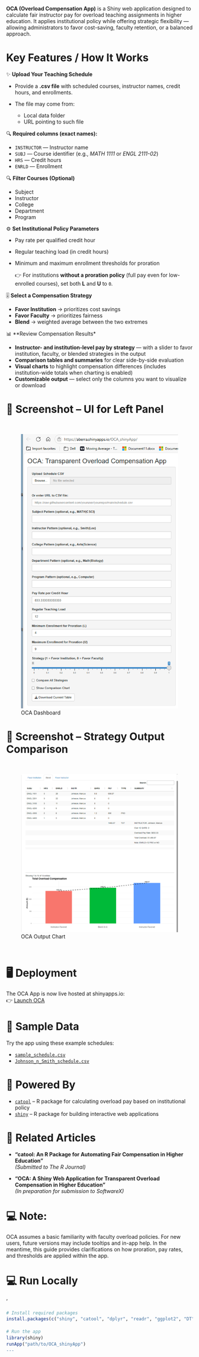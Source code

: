 **OCA (Overload Compensation App)** is a Shiny web application designed
to calculate fair instructor pay for overload teaching assignments in
higher education. It applies institutional policy while offering
strategic flexibility — allowing administrators to favor cost-saving,
faculty retention, or a balanced approach.

# Key Features / How It Works

✨ **Upload Your Teaching Schedule**

- Provide a **.csv file** with scheduled courses, instructor names,
  credit hours, and enrollments.

- The file may come from:

  - Local data folder
  - URL pointing to such file

🔍 **Required columns (exact names):**

- `INSTRUCTOR` — Instructor name
- `SUBJ` — Course identifier (e.g., *MATH 1111* or *ENGL 2111-02*)
- `HRS` — Credit hours
- `ENRLD` — Enrollment

🔍 **Filter Courses (Optional)**

- Subject
- Instructor
- College
- Department
- Program

⚙️ **Set Institutional Policy Parameters**

- Pay rate per qualified credit hour

- Regular teaching load (in credit hours)

- Minimum and maximum enrollment thresholds for proration

  👉 For institutions **without a proration policy** (full pay even for
  low-enrolled courses), set both **L** and **U** to `0`.

🎚 **Select a Compensation Strategy**

- **Favor Institution** → prioritizes cost savings
- **Favor Faculty** → prioritizes fairness
- **Blend** → weighted average between the two extremes

📊 \*\*Review Compensation Results\*

- **Instructor- and institution-level pay by strategy** — with a slider
  to favor institution, faculty, or blended strategies in the output
- **Comparison tables and summaries** for clear side-by-side evaluation
- **Visual charts** to highlight compensation differences (includes
  institution-wide totals when charting is enabled)
- **Customizable output** — select only the columns you want to
  visualize or download

# 📸 Screenshot – UI for Left Panel

<br>

<figure>
<img src="pics/oca_dashboard.png" alt="OCA Dashboard" />
<figcaption aria-hidden="true">OCA Dashboard</figcaption>
</figure>

# 📸 Screenshot – Strategy Output Comparison

<br>

<figure>
<img src="pics/oca_output_right.png" alt="OCA Output Chart" />
<figcaption aria-hidden="true">OCA Output Chart</figcaption>
</figure>

<br>

# 🖥️ Deployment

The OCA App is now live hosted at shinyapps.io:  
👉 [Launch OCA](https://aberra.shinyapps.io/OCA_shinyApp/)

# 📁 Sample Data

Try the app using these example schedules:

- [`sample_schedule.csv`](https://raw.githubusercontent.com/dawit3000/OCA/main/sample_schedule.csv)  
- [`Johnson_n_Smith_schedule.csv`](https://raw.githubusercontent.com/dawit3000/OCA/main/Johnson_n_smith_schedule.csv)

# 🧰 Powered By

- [`catool`](https://github.com/dawit3000/catool) – R package for
  calculating overload pay based on institutional policy
- [`shiny`](https://shiny.posit.co/) – R package for building
  interactive web applications

# 📄 Related Articles

- **“catool: An R Package for Automating Fair Compensation in Higher
  Education”**  
  *(Submitted to The R Journal)*

- **“OCA: A Shiny Web Application for Transparent Overload Compensation
  in Higher Education”**  
  *(In preparation for submission to SoftwareX)*

# 💻 Note:

OCA assumes a basic familiarity with faculty overload policies. For new
users, future versions may include tooltips and in-app help. In the
meantime, this guide provides clarifications on how proration, pay
rates, and thresholds are applied within the app.

# 💻 Run Locally

’

``` r
# Install required packages
install.packages(c("shiny", "catool", "dplyr", "readr", "ggplot2", "DT", "shinyWidgets"))

# Run the app
library(shiny)
runApp("path/to/OCA_shinyApp")
---
```
